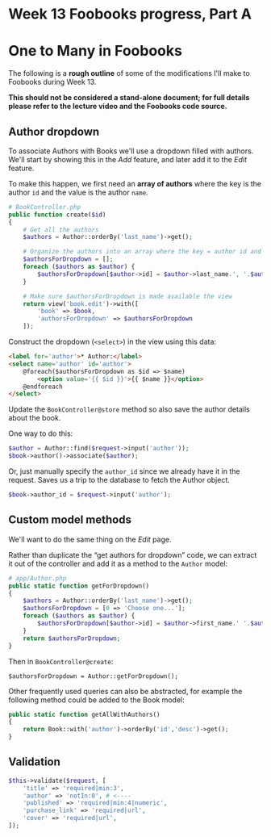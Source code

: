 # Week 13 Foobooks progress, Part A
# One to Many in Foobooks
The following is a __rough outline__ of some of the modifications I'll make to Foobooks during Week 13.

__This should not be considered a stand-alone document; for full details please refer to the lecture video and the Foobooks code source.__


## Author dropdown
To associate Authors with Books we'll use a dropdown filled with authors. We'll start by showing this in the *Add* feature, and later add it to the *Edit* feature.

To make this happen, we first need an __array of authors__ where the key is the author `id` and the value is the author `name`.

```php
# BookController.php
public function create($id)
{
    # Get all the authors
    $authors = Author::orderBy('last_name')->get();

    # Organize the authors into an array where the key = author id and value = author name
    $authorsForDropdown = [];
    foreach ($authors as $author) {
        $authorsForDropdown[$author->id] = $author->last_name.', '.$author->first_name;
    }

    # Make sure $authorsForDropdown is made available the view
    return view('book.edit')->with([
        'book' => $book,
        'authorsForDropdown' => $authorsForDropdown
    ]);
```

Construct the dropdown (`<select>`) in the view using this data:

```html
<label for='author'>* Author:</label>
<select name='author' id='author'>
    @foreach($authorsForDropdown as $id => $name)
        <option value='{{ $id }}'>{{ $name }}</option>
    @endforeach
</select>
```

Update the `BookController@store` method so also save the author details about the book.

One way to do this:
```php
$author = Author::find($request->input('author'));
$book->author()->associate($author);
```

Or, just manually specify the `author_id` since we already have it in the request. Saves us a trip to the database to fetch the Author object.
```php
$book->author_id = $request->input('author');
```


## Custom model methods
We'll want to do the same thing on the *Edit* page.

Rather than duplicate the &ldquo;get authors for dropdown&rdquo; code, we can extract it out of the controller and add it as a method to the `Author` model:

```php
# app/Author.php
public static function getForDropdown()
{
    $authors = Author::orderBy('last_name')->get();
    $authorsForDropdown = [0 => 'Choose one...'];
    foreach ($authors as $author) {
        $authorsForDropdown[$author->id] = $author->first_name.' '.$author->last_name;
    }
    return $authorsForDropdown;
}
```

Then in `BookController@create`:
```
$authorsForDropdown = Author::getForDropdown();
```

Other frequently used queries can also be abstracted, for example the following method could be added to the Book model:

```php
public static function getAllWithAuthors()
{
    return Book::with('author')->orderBy('id','desc')->get();
}
```


## Validation
```php
$this->validate($request, [
    'title' => 'required|min:3',
    'author' => 'notIn:0', # <----
    'published' => 'required|min:4|numeric',
    'purchase_link' => 'required|url',
    'cover' => 'required|url',
]);
```

